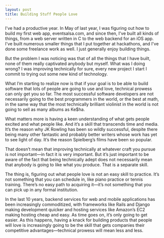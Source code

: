 ```yaml
--- 
layout: post
title: Building Stuff People Love
---
```


I've had a productive year. In May of last year, I was figuring out how to build my first web app, eventsalsa.com, and since then, I've built all kinds of things, from a web server written in C to the web backend for an iOS app. I've built numerous smaller things that I put together at hackathons, and I've done some freelance work as well. I just generally enjoy building things.

But the problem I was noticing was that of all the things that I have built, none of them really captivated anybody but myself. What was I doing wrong? I was improving technically for sure, every new project I start I commit to trying out some new kind of technology.

What I’m starting to realize now is that if your goal is to be able to build software that lots of people are going to use and love, technical prowess can only get you so far. The most successful software developers are not necessarily going to the best programmers in the world, or the best at math, in the same way that the most technically brilliant violinist in the world is not going to sell as many albums as Ke$ha.

What matters more is having a keen understanding of what gets people excited and what people like. And it’s a skill that transcends time and media. It’s the reason why JK Rowling has been so wildly successful, despite there being many other fantastic and probably better writers whose work has yet to see light of day. It’s the reason Spielberg’s films have been so popular.

That doesn’t mean that improving technically at whatever craft you pursue is not important—in fact it is very important. But it’s just important to be aware of the fact that being technically adept does not necessarily mean that anybody is going to like what you produce. That is a separate skill.

The thing is, figuring out what people love is not an easy skill to practice. It’s not something that you can schedule in, like piano practice or tennis training. There’s no easy path to acquiring it—it’s not something that you can pick up in any formal institution.

In the last 10 years, backend services for web and mobile applications has been increasingly commoditized, with frameworks like Rails and Django making development quicker and hosting services like Amazon’s EC2 making hosting cheap and easy. As time goes on, it’s only going to get easier. As this happens, having a knack for building products that people will love is increasingly going to be the skill that gets companies their competitive advantages—technical prowess will mean less and less.

